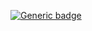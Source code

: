 [![Generic badge](https://img.shields.io/badge/Lui%20%3F-c&#39;est%20le%20goat-red.svg)](https://www.google.com/search?sca_esv=564639479&rlz=1C1VDKB_frFR1072FR1072&sxsrf=AB5stBi2hrZziNpiAuDS6WppFSXgzaCr6A:1694510710369&q=jlm&tbm=isch&source=lnms&sa=X&ved=2ahUKEwj_jNan4KSBAxUSTaQEHZKaBr8Q0pQJegQICxAB&cshid=1694510730043316&biw=1280&bih=643&dpr=1.5) <br>
